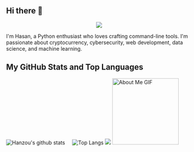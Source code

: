 ## Hi there 👋
<p align="center">
<!--   <a href="https://github.com/DenverCoder1/readme-typing-svg"> -->
    <img src="https://readme-typing-svg.herokuapp.com?color=E22FE4&width=380&height=28&lines=Hi👋+I'Hasan..;YouTuber+Investor+Web3 developer;Open-Source+Enthusiast..;Learning+In+Public..;Empowering+Others;Nice+To+Meet+You+....&center=true"></a></p>


I'm Hasan, a Python enthusiast who loves crafting command-line tools. I'm passionate about cryptocurrency, cybersecurity, web development, data science, and machine learning.

## My GitHub Stats and Top Languages
![Hanzou's github stats](https://github-readme-stats.vercel.app/api?username=CryptoAirdropHindi&show_icons=true&theme=tokyonight)&nbsp;&nbsp;&nbsp;&nbsp;&nbsp;![Top Langs](https://github-readme-stats.vercel.app/api/top-langs/?username=CryptoAirdropHindi&layout=donut&theme=tokyonight&show_icons=true)
![](https://github-readme-streak-stats.herokuapp.com/?user=CryptoAirdropHindi&theme=radical&hide_border=false)
<img src="https://github.com/7oSkaaa/7oSkaaa/blob/main/Images/about_me.gif?raw=true" alt="About Me GIF" width="180px">
<br/>
<!--
**CryptoAirdropHindi/CryptoAirdropHindi** is a ✨ _special_ ✨ repository because its `README.md` (this file) appears on your GitHub profile.

Here are some ideas to get you started:

- 🔭 I’m currently working on ...
- 🌱 I’m currently learning ...
- 👯 I’m looking to collaborate on ...
- 🤔 I’m looking for help with ...
- 💬 Ask me about ...
- 📫 How to reach me: ...
- 😄 Pronouns: ...
- ⚡ Fun fact: ...
-->
